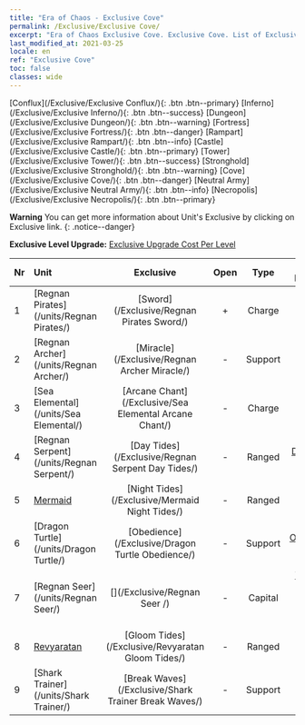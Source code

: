 ```yaml
---
title: "Era of Chaos - Exclusive Cove"
permalink: /Exclusive/Exclusive Cove/
excerpt: "Era of Chaos Exclusive Cove. Exclusive Cove. List of Exclusive Cove in Era of Chaos"
last_modified_at: 2021-03-25
locale: en
ref: "Exclusive Cove"
toc: false
classes: wide
---
```

 [Conflux](/Exclusive/Exclusive Conflux/){: .btn .btn--primary} [Inferno](/Exclusive/Exclusive Inferno/){: .btn .btn--success} [Dungeon](/Exclusive/Exclusive Dungeon/){: .btn .btn--warning} [Fortress](/Exclusive/Exclusive Fortress/){: .btn .btn--danger} [Rampart](/Exclusive/Exclusive Rampart/){: .btn .btn--info} [Castle](/Exclusive/Exclusive Castle/){: .btn .btn--primary} [Tower](/Exclusive/Exclusive Tower/){: .btn .btn--success} [Stronghold](/Exclusive/Exclusive Stronghold/){: .btn .btn--warning} [Cove](/Exclusive/Exclusive Cove/){: .btn .btn--danger} [Neutral Army](/Exclusive/Exclusive Neutral Army/){: .btn .btn--info} [Necropolis](/Exclusive/Exclusive Necropolis/){: .btn .btn--primary} 

**Warning** You can get more information about Unit's Exclusive by clicking on Exclusive link. 
{: .notice--danger}

 **Exclusive Level Upgrade:** [Exclusive Upgrade Cost Per Level](/Exclusive/ExclusiveUpgradeCostPerLevel/)

  | Nr |         Unit        | Exclusive | Open  |    Type   |  Item to Rank UP      |  Skin   |
  |:---|:--------------------|:-------------:|:-----:|:---------:|:---------------------:|:-------:|
  | 1  | [Regnan Pirates](/units/Regnan Pirates/) | [Sword](/Exclusive/Regnan Pirates Sword/) | + | Charge | [Sword Token](/Items/con_912/) | - |
  | 2  | [Regnan Archer](/units/Regnan Archer/) | [Miracle](/Exclusive/Regnan Archer Miracle/) | - | Support | - | - |
  | 3  | [Sea Elemental](/units/Sea Elemental/) | [Arcane Chant](/Exclusive/Sea Elemental Arcane Chant/) | - | Charge | [Arcane Chant Token](/Items/con_915/) | - |
  | 4  | [Regnan Serpent](/units/Regnan Serpent/) | [Day Tides](/Exclusive/Regnan Serpent Day Tides/) | - | Ranged | [Day Tides Token](/Items/con_1003/) | [Day Tides Special Skin](/Items/con_671/) |
  | 5  | [Mermaid](/units/Mermaid/) | [Night Tides](/Exclusive/Mermaid Night Tides/) | - | Ranged | [Night Tides Token](/Items/con_1004/) | [Night Tides Special Skin](/Items/con_672/) |
  | 6  | [Dragon Turtle](/units/Dragon Turtle/) | [Obedience](/Exclusive/Dragon Turtle Obedience/) | - | Support | [Obedience Token](/Items/con_1005/) | [Obedience Special Skin](/Items/con_673/) |
  | 7  | [Regnan Seer](/units/Regnan Seer/) | [](/Exclusive/Regnan Seer /) | - | Capital | [The City by the Ocean Banner Soul](/Items/con_1006/) | [Tool_2990709](/Items/con_674/) |
  | 8  | [Revyaratan](/units/Revyaratan/) | [Gloom Tides](/Exclusive/Revyaratan Gloom Tides/) | - | Ranged | - | - |
  | 9  | [Shark Trainer](/units/Shark Trainer/) | [Break Waves](/Exclusive/Shark Trainer Break Waves/) | - | Support | - | - |
